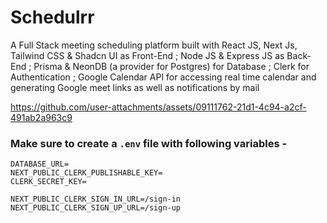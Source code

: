 # Schedulrr 
A Full Stack meeting scheduling platform built with React JS, Next Js, Tailwind CSS & Shadcn UI as Front-End ; Node JS & Express JS as Back-End ; Prisma & NeonDB (a provider for Postgres) for Database ; Clerk for Authentication ; Google Calendar API for accessing real time calendar and generating Google meet links as well as notifications by mail

https://github.com/user-attachments/assets/09111762-21d1-4c94-a2cf-491ab2a963c9


### Make sure to create a `.env` file with following variables -

```
DATABASE_URL=
NEXT_PUBLIC_CLERK_PUBLISHABLE_KEY=
CLERK_SECRET_KEY=

NEXT_PUBLIC_CLERK_SIGN_IN_URL=/sign-in
NEXT_PUBLIC_CLERK_SIGN_UP_URL=/sign-up
```

